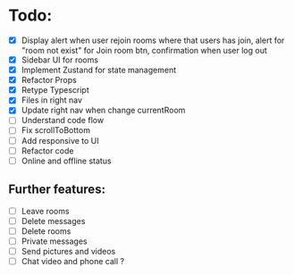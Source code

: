 # Todo:
- [x] Display alert when user rejoin rooms where that users has join, 
alert for "room not exist" for Join room btn,
confirmation when user log out
- [x] Sidebar UI for rooms
- [x] Implement Zustand for state management
- [x] Refactor Props
- [x] Retype Typescript
- [x] Files in right nav
- [x] Update right nav when change currentRoom
- [ ] Understand code flow
- [ ] Fix scrollToBottom
- [ ] Add responsive to UI
- [ ] Refactor code
- [ ] Online and offline status

## Further features:
- [ ] Leave rooms
- [ ] Delete messages
- [ ] Delete rooms
- [ ] Private messages
- [ ] Send pictures and videos
- [ ] Chat video and phone call ?